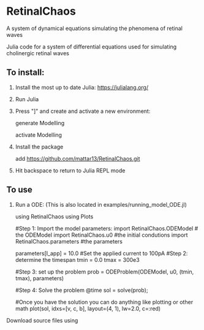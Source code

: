 # RetinalChaos
A system of dynamical equations simulating the phenomena of retinal waves

Julia code for a system of differential equations used for simulating cholinergic retinal waves

## To install:
1) Install the most up to date Julia: https://julialang.org/ 

2) Run Julia

3) Press "]" and create and activate a new environment: 

     generate Modelling

     activate Modelling

4) Install the package

     add https://github.com/mattar13/RetinalChaos.git

5) Hit backspace to return to Julia REPL mode

## To use
1) Run a ODE: (This is also located in examples/running_model_ODE.jl)
     
     using RetinalChaos
     using Plots

     #Step 1: Import the model parameters:
     import RetinalChaos.ODEModel # the ODEModel
     import RetinalChaos.u0 #the initial condutions 
     import RetinalChaos.parameters #the parameters

     parameters[I_app] = 10.0 #Set the applied current to 100pA
     #Step 2: determine the timespan
     tmin = 0.0
     tmax = 300e3

     #Step 3: set up the problem
     prob = ODEProblem(ODEModel, u0, (tmin, tmax), parameters)

     #Step 4: Solve the problem
     @time sol = solve(prob);

     #Once you have the solution you can do anything like plotting or other math
     plot(sol, idxs=[v, c, b], layout=(4, 1), lw=2.0, c=:red)

Download source files using 